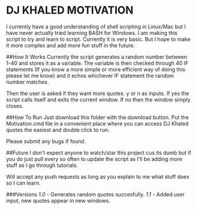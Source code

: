 # DJ KHALED MOTIVATION
I currently have a good understanding of shell scripting in Linux/Mac but I have
never actually tried learning BASH for Windows. I am making this script to try
and learn to script. Currently it is very basic. But I hope to make it more
complex and add more fun stuff in the future.

##How It Works
Currently the script generates a random number between 1-40 and stores it as a
variable. The variable is then checked through 40 IF statements (If you know a more
simple or more efficient way of doing this please let me know) and it echos
whichever IF statement the random number matches.

Then the user is asked if they want more quotes. y or n as inputs. If yes the
script calls itself and exits the current window. If no then the window simply
closes.

##How To Run
Just download this folder with the download button. Put the Motivation.cmd file
in a convenient place where you can access DJ Khaled quotes the easiest and double
click to run.

Please submit any bugs if found.

##Future
I don't expect anyone to watch/star this project cus its dumb but if you do
just pull every so often to update the script as I'll be adding more stuff
as I go through tutorials.

Will accept any push requests as long as you explain to me what stuff does so I
can learn.

###Versions
*1.0 -* Generates random quotes succesfully.
*1.1 -* Added user input, new quotes appear in new windows. 
